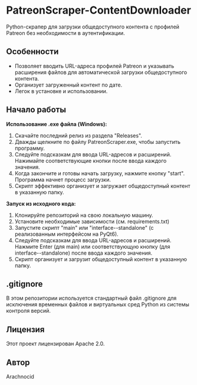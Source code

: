 # PatreonScraper-ContentDownloader
Python-скрапер для загрузки общедоступного контента с профилей Patreon без необходимости в аутентификации.

## Особенности
- Позволяет вводить URL-адреса профилей Patreon и указывать расширения файлов для автоматической загрузки общедоступного контента.
- Организует загруженный контент по дате.
- Легок в установке и использовании.

## Начало работы
**Использование .exe файла (Windows):**
1. Скачайте последний релиз из раздела "Releases".
2. Дважды щелкните по файлу PatreonScraper.exe, чтобы запустить программу.
3. Следуйте подсказкам для ввода URL-адресов и расширений. Нажимайте соответствующие кнопки после ввода каждого значения.
4. Когда закончите и готовы начать загрузку, нажмите кнопку "start". Программа начнет процесс загрузки.
5. Скрипт эффективно организует и загружает общедоступный контент в указанную папку.

**Запуск из исходного кода:**
1. Клонируйте репозиторий на свою локальную машину.
2. Установите необходимые зависимости (см. requirements.txt)
3. Запустите скрипт "main" или "interface--standalone" (с реализованным интерфейсом на PyQt6).
4. Следуйте подсказкам для ввода URL-адресов и расширений. Нажмите Enter (для main) или соответствующую кнопку (для interface--standalone) после ввода каждого значения.
5. Скрипт организует и загрузит общедоступный контент в указанную папку.

## .gitignore
В этом репозитории используется стандартный файл .gitignore для исключения временных файлов и виртуальных сред Python из системы контроля версий.

## Лицензия
Этот проект лицензирован Apache 2.0.

## Автор
Arachnocid
